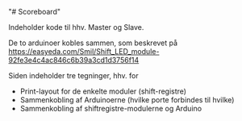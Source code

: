 "# Scoreboard" 

Indeholder kode til hhv. Master og Slave.

De to arduinoer kobles sammen, som beskrevet på
https://easyeda.com/Smil/Shift_LED_module-92fe3e4c4ac846c6b39a3cd1d3756f14

Siden indeholder tre tegninger, hhv. for 
* Print-layout for de enkelte moduler (shift-registre)
* Sammenkobling af Arduinoerne (hvilke porte forbindes til hvilke)
* Sammenkobling af shiftregistre-modulerne og Arduino
